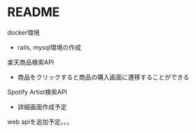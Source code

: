# README

docker環境

* rails, mysql環境の作成

楽天商品検索API

* 商品をクリックすると商品の購入画面に遷移することができる

Spotify Artist検索API

* 詳細画面作成予定

web apiを追加予定。。。
